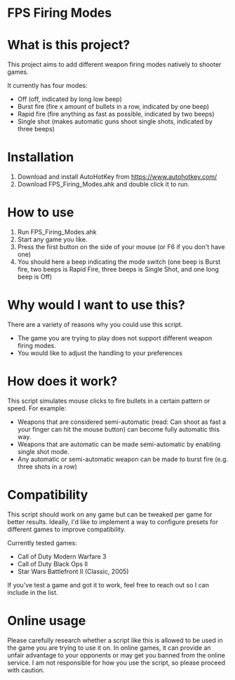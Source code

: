 # FPS Firing Modes

# What is this project?
This project aims to add different weapon firing modes natively to shooter games.

It currently has four modes:
- Off (off, indicated by long low beep)
- Burst fire (fire x amount of bullets in a row, indicated by one beep)
- Rapid fire (fire anything as fast as possible, indicated by two beeps)
- Single shot (makes automatic guns shoot single shots, indicated by three beeps)

# Installation
1. Download and install AutoHotKey from https://www.autohotkey.com/
2. Download FPS_Firing_Modes.ahk and double click it to run.

# How to use
1. Run FPS_Firing_Modes.ahk
2. Start any game you like.
3. Press the first button on the side of your mouse (or F6 if you don't have one)
4. You should here a beep indicating the mode switch (one beep is Burst fire, two beeps is Rapid Fire, three beeps is Single Shot, and one long beep is Off)

# Why would I want to use this?
There are a variety of reasons why you could use this script.
- The game you are trying to play does not support different weapon firing modes.
- You would like to adjust the handling to your preferences

# How does it work?
This script simulates mouse clicks to fire bullets in a certain pattern or speed. For example:
- Weapons that are considered semi-automatic (read: Can shoot as fast a your finger can hit the mouse button) can become fully automatic this way.
- Weapons that are automatic can be made semi-automatic by enabling single shot mode.
- Any automatic or semi-automatic weapon can be made to burst fire (e.g. three shots in a row)

# Compatibility
This script should work on any game but can be tweaked per game for better results. Ideally, I'd like to implement a way to configure presets for different games to improve compatibility.

Currently tested games:
- Call of Duty Modern Warfare 3
- Call of Duty Black Ops II
- Star Wars Battlefront II (Classic, 2005)

If you've test a game and got it to work, feel free to reach out so I can include in the list.

# Online usage
Please carefully research whether a script like this is allowed to be used in the game you are trying to use it on. In online games, it can provide an unfair advantage to your opponents or may get you banned from the online service. I am not responsible for how you use the script, so please proceed with caution.

